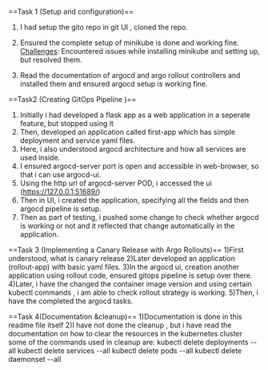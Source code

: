 ==Task 1 (Setup and configuration)==

1) I had setup the gito repo in git UI , cloned the repo.
2) Ensured the complete setup of minikube is done and working fine.
   <ins>Challenges</ins>: Encountered issues while installing minikube and setting up, but resolved them.

3) Read the documentation of argocd and argo rollout controllers and installed them and ensured argocd
   setup is working fine.

==Task2 (Creating GitOps Pipeline )==
1) Initially i had developed a flask app as a web application in a seperate feature, but stopped using it
2) Then, developed an application called first-app which has simple deployment and service yaml files.
3) Here, i also understood argocd architecture and how all services are used inside.
4) I ensured argocd-server port is open and accessible in web-browser, so that i can use argocd-ui.
5) Using the http url of argocd-server POD, i accessed the ui (https://127.0.0.1:51689/)
6) Then in UI, i created the application, specifying all the fields and then argocd pipeline is setup.
7) Then as part of testing, i pushed some change to check whether argocd is working or not and it 
   reflected that change automatically in the application.


==Task 3 (Implementing a Canary Release with Argo Rollouts)==
1)First understood, what is canary release
2)Later developed an application (rollout-app) with basic yaml files.
3)In the argocd ui, creation another application using rollout code, ensured gitops pipeline is setup 
  over there.
4)Later, i have the changed the container image version and using certain kubectl commands , i am able 
  to check rollout strategy is working.
5)Then, i have the completed the argocd tasks.

==Task 4(Documentation &cleanup)==
1)Documentation is done in this readme file itself
2)I have not done the cleanup ,  but i have read the documentation on how to clear the resources in the 
  kubernetes cluster
  some of the commands used in cleanup are:
    kubectl delete deployments --all
    kubectl delete services --all
    kubectl delete pods --all
    kubectl delete daemonset --all
